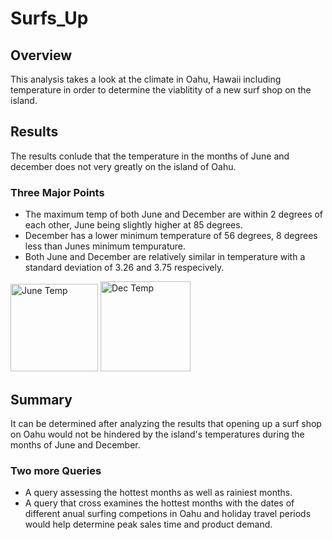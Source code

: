 # Surfs_Up
## Overview 
This analysis takes a look at the climate in Oahu, Hawaii including temperature in order to determine the viablitity of a new surf shop on the island. 

## Results
The results conlude that the temperature in the months of June and december does not very greatly on the island of Oahu.
### Three Major Points
* The maximum temp of both June and December are within 2 degrees of each other, June being slightly higher at 85 degrees.
* December has a lower minimum temperature of 56 degrees, 8 degrees less than Junes minimum tempurature.
* Both June and December are relatively similar in temperature with a standard deviation of 3.26 and 3.75 respecively.

<img width="140" alt="June Temp" src="https://user-images.githubusercontent.com/112206035/210914915-ef463692-c91e-4eaa-aac3-d96b1d8cb061.png"> <img width="144" alt="Dec Temp" src="https://user-images.githubusercontent.com/112206035/210914945-a9ace705-6f96-4e77-9c67-7c89b3253f01.png">


## Summary
It can be determined after analyzing the results that opening up a surf shop on Oahu would not be hindered by the island's temperatures during the months of June and December.
### Two more Queries 
* A query assessing the hottest months as well as rainiest months.
* A query that cross examines the hottest months with the dates of different anual surfing competions in Oahu and holiday travel periods would help determine peak sales time and product demand.
